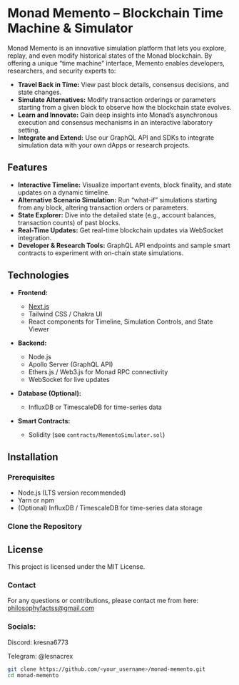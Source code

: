 # Monad Memento – Blockchain Time Machine & Simulator

Monad Memento is an innovative simulation platform that lets you explore, replay, and even modify historical states of the Monad blockchain. By offering a unique “time machine” interface, Memento enables developers, researchers, and security experts to:
- **Travel Back in Time:** View past block details, consensus decisions, and state changes.
- **Simulate Alternatives:** Modify transaction orderings or parameters starting from a given block to observe how the blockchain state evolves.
- **Learn and Innovate:** Gain deep insights into Monad’s asynchronous execution and consensus mechanisms in an interactive laboratory setting.
- **Integrate and Extend:** Use our GraphQL API and SDKs to integrate simulation data with your own dApps or research projects.

## Features

- **Interactive Timeline:** Visualize important events, block finality, and state updates on a dynamic timeline.
- **Alternative Scenario Simulation:** Run “what-if” simulations starting from any block, altering transaction orders or parameters.
- **State Explorer:** Dive into the detailed state (e.g., account balances, transaction counts) of past blocks.
- **Real-Time Updates:** Get real-time blockchain updates via WebSocket integration.
- **Developer & Research Tools:** GraphQL API endpoints and sample smart contracts to experiment with on-chain state simulations.

## Technologies

- **Frontend:**  
  - [Next.js](https://nextjs.org/)  
  - Tailwind CSS / Chakra UI  
  - React components for Timeline, Simulation Controls, and State Viewer

- **Backend:**  
  - Node.js  
  - Apollo Server (GraphQL API)  
  - Ethers.js / Web3.js for Monad RPC connectivity  
  - WebSocket for live updates

- **Database (Optional):**  
  - InfluxDB or TimescaleDB for time-series data

- **Smart Contracts:**  
  - Solidity (see `contracts/MementoSimulator.sol`)

## Installation

### Prerequisites

- Node.js (LTS version recommended)
- Yarn or npm
- (Optional) InfluxDB / TimescaleDB for time-series data storage

### Clone the Repository

## License
This project is licensed under the MIT License.

### Contact
For any questions or contributions, please contact me from here:
philosophyfactss@gmail.com

### Socials:

Discord: kresna6773

Telegram: @lesnacrex  

```bash
git clone https://github.com/<your_username>/monad-memento.git
cd monad-memento
